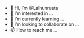 - 👋 Hi, I’m @Lalhunruata
- 👀 I’m interested in ...
- 🌱 I’m currently learning ...
- 💞️ I’m looking to collaborate on ...
- 📫 How to reach me ...

<!---
Lalhunruata/Lalhunruata is a ✨ special ✨ repository because its `README.md` (this file) appears on your GitHub profile.
You can click the Preview link to take a look at your changes.
--->
